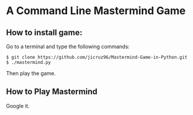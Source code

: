 # A Command Line Mastermind Game

## How to install game:

Go to a terminal and type the following commands:
```
$ git clone https://github.com/jicruz96/Mastermind-Game-in-Python.git
$ ./mastermind.py
```

Then play the game.

## How to Play Mastermind
Google it.
